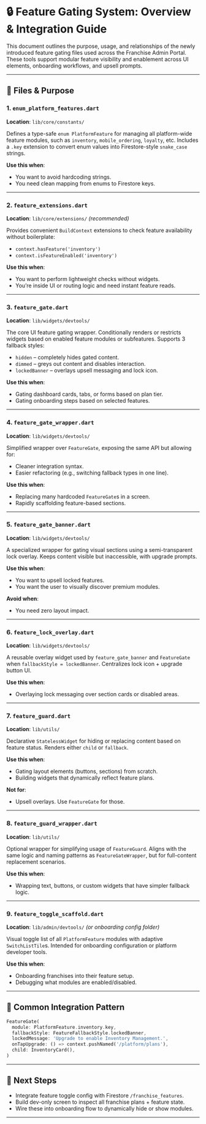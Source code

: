 # 🔒 Feature Gating System: Overview & Integration Guide

This document outlines the purpose, usage, and relationships of the newly introduced feature gating files used across the Franchise Admin Portal. These tools support modular feature visibility and enablement across UI elements, onboarding workflows, and upsell prompts.

---

## 📂 Files & Purpose

### 1. `enum_platform_features.dart`

**Location**: `lib/core/constants/`

Defines a type-safe `enum PlatformFeature` for managing all platform-wide feature modules, such as `inventory`, `mobile_ordering`, `loyalty`, etc. Includes a `.key` extension to convert enum values into Firestore-style `snake_case` strings.

**Use this when**:

* You want to avoid hardcoding strings.
* You need clean mapping from enums to Firestore keys.

---

### 2. `feature_extensions.dart`

**Location**: `lib/core/extensions/` *(recommended)*

Provides convenient `BuildContext` extensions to check feature availability without boilerplate:

* `context.hasFeature('inventory')`
* `context.isFeatureEnabled('inventory')`

**Use this when**:

* You want to perform lightweight checks without widgets.
* You’re inside UI or routing logic and need instant feature reads.

---

### 3. `feature_gate.dart`

**Location**: `lib/widgets/devtools/`

The core UI feature gating wrapper. Conditionally renders or restricts widgets based on enabled feature modules or subfeatures. Supports 3 fallback styles:

* `hidden` – completely hides gated content.
* `dimmed` – greys out content and disables interaction.
* `lockedBanner` – overlays upsell messaging and lock icon.

**Use this when**:

* Gating dashboard cards, tabs, or forms based on plan tier.
* Gating onboarding steps based on selected features.

---

### 4. `feature_gate_wrapper.dart`

**Location**: `lib/widgets/devtools/`

Simplified wrapper over `FeatureGate`, exposing the same API but allowing for:

* Cleaner integration syntax.
* Easier refactoring (e.g., switching fallback types in one line).

**Use this when**:

* Replacing many hardcoded `FeatureGate`s in a screen.
* Rapidly scaffolding feature-based sections.

---

### 5. `feature_gate_banner.dart`

**Location**: `lib/widgets/devtools/`

A specialized wrapper for gating visual sections using a semi-transparent lock overlay. Keeps content visible but inaccessible, with upgrade prompts.

**Use this when**:

* You want to upsell locked features.
* You want the user to visually discover premium modules.

**Avoid when**:

* You need zero layout impact.

---

### 6. `feature_lock_overlay.dart`

**Location**: `lib/widgets/devtools/`

A reusable overlay widget used by `feature_gate_banner` and `FeatureGate` when `fallbackStyle = lockedBanner`. Centralizes lock icon + upgrade button UI.

**Use this when**:

* Overlaying lock messaging over section cards or disabled areas.

---

### 7. `feature_guard.dart`

**Location**: `lib/utils/`

Declarative `StatelessWidget` for hiding or replacing content based on feature status. Renders either `child` or `fallback`.

**Use this when**:

* Gating layout elements (buttons, sections) from scratch.
* Building widgets that dynamically reflect feature plans.

**Not for**:

* Upsell overlays. Use `FeatureGate` for those.

---

### 8. `feature_guard_wrapper.dart`

**Location**: `lib/utils/`

Optional wrapper for simplifying usage of `FeatureGuard`. Aligns with the same logic and naming patterns as `FeatureGateWrapper`, but for full-content replacement scenarios.

**Use this when**:

* Wrapping text, buttons, or custom widgets that have simpler fallback logic.

---

### 9. `feature_toggle_scaffold.dart`

**Location**: `lib/admin/devtools/` *(or onboarding config folder)*

Visual toggle list of all `PlatformFeature` modules with adaptive `SwitchListTile`s. Intended for onboarding configuration or platform developer tools.

**Use this when**:

* Onboarding franchises into their feature setup.
* Debugging what modules are enabled/disabled.

---

## 🔗 Common Integration Pattern

```dart
FeatureGate(
  module: PlatformFeature.inventory.key,
  fallbackStyle: FeatureFallbackStyle.lockedBanner,
  lockedMessage: 'Upgrade to enable Inventory Management.',
  onTapUpgrade: () => context.pushNamed('/platform/plans'),
  child: InventoryCard(),
)
```

---

## 🚀 Next Steps

* Integrate feature toggle config with Firestore `/franchise_features`.
* Build dev-only screen to inspect all franchise plans + feature state.
* Wire these into onboarding flow to dynamically hide or show modules.

---